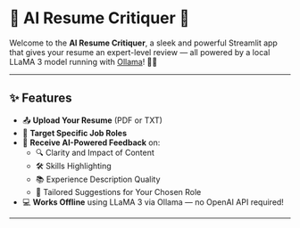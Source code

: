 # 📄 AI Resume Critiquer 🚀

Welcome to the **AI Resume Critiquer**, a sleek and powerful Streamlit app that gives your resume an expert-level review — all powered by a local LLaMA 3 model running with [Ollama](https://ollama.com/)! 💼🤖

---

## ✨ Features

- 📤 **Upload Your Resume** (PDF or TXT)
- 🎯 **Target Specific Job Roles**
- 🧠 **Receive AI-Powered Feedback** on:
  - 🔍 Clarity and Impact of Content
  - 🛠 Skills Highlighting
  - 📚 Experience Description Quality
  - 🧭 Tailored Suggestions for Your Chosen Role
- 💻 **Works Offline** using LLaMA 3 via Ollama — no OpenAI API required!

---
